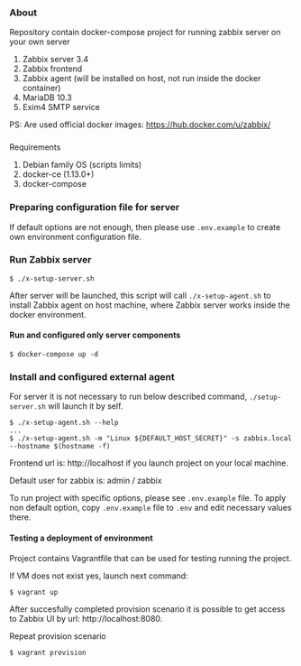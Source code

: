 ### About
Repository contain docker-compose project for running zabbix server on your own server

1. Zabbix server 3.4
1. Zabbix frontend
1. Zabbix agent (will be installed on host, not run inside the docker container)
1. MariaDB 10.3
1. Exim4 SMTP service

PS: Are used official docker images: https://hub.docker.com/u/zabbix/

###
Requirements

1. Debian family OS (scripts limits)
1. docker-ce (1.13.0+)
1. docker-compose

### Preparing configuration file for server

If default options are not enough, then please use `.env.example` to create own environment configuration file.

### Run Zabbix server

```shell
$ ./x-setup-server.sh
```
After server will be launched, this script will call `./x-setup-agent.sh` to install
Zabbix agent on host machine, where Zabbix server works inside the docker environment.

#### Run and configured only server components
```shell
$ docker-compose up -d
```

### Install and configured external agent

For server it is not necessary to run below described command, `./setup-server.sh` will launch it by self.

```shell
$ ./x-setup-agent.sh --help
...
$ ./x-setup-agent.sh -m "Linux ${DEFAULT_HOST_SECRET}" -s zabbix.local --hostname $(hostname -f)
```

Frontend url is: http://localhost if you launch project on your local machine.

Default user for zabbix is: admin / zabbix

To run project with specific options, please see `.env.example` file.
To apply non default option, copy `.env.example` file to `.env` and
edit necessary values there.

#### Testing a deployment of environment

Project contains Vagrantfile that can be used for testing running the project.

If VM does not exist yes, launch next command:
```
$ vagrant up
```

After succesfully completed provision scenario it is possible to get access to
Zabbix UI by url: http://localhost:8080.

Repeat provision scenario
```
$ vagrant provision
```
